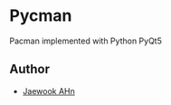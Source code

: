# Pycman

Pacman implemented with Python PyQt5

## Author

- [Jaewook AHn](https://github.com/Jaewoook)